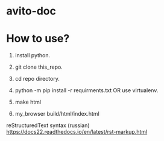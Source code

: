 # avito-doc

How to use?
=================

1. install python.

2. git clone this_repo.

3. cd repo directory.

4. python -m pip install -r requirments.txt OR use virtualenv.

5. make html

6. my_browser build/html/index.html


reStructuredText syntax (russian)
	<https://docs22.readthedocs.io/en/latest/rst-markup.html>
